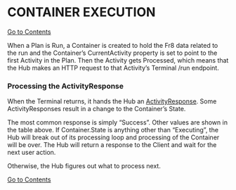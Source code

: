 # CONTAINER EXECUTION
[Go to Contents](https://github.com/Fr8org/Fr8Core/blob/master/Docs/Home.md) 

When a Plan is Run, a Container is created to hold the Fr8 data related to the run and the Container’s CurrentActivity property is set to point to the first Activity in the Plan.  Then the Activity gets Processed, which means that the Hub makes an HTTP request to that Activity’s Terminal /run endpoint.

### Processing the ActivityResponse

When the Terminal returns, it hands the Hub an [ActivityResponse](https://github.com/Fr8org/Fr8Core/blob/master/Docs/ForDevelopers/ActivitiesCommunication.md).  Some ActivityResponses result in a change to the Container’s State.

The most common response is simply “Success”. Other values are shown in the table above. If Container.State is anything other than “Executing”, the Hub will break out of its processing loop and processing of the Container will be over. The Hub will return a response to the Client and wait for the next user action.

Otherwise, the Hub figures out what to process next.

[Go to Contents](https://github.com/Fr8org/Fr8Core/blob/master/Docs/Home.md) 
